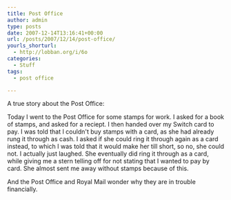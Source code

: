 ```yaml
---
title: Post Office
author: admin
type: posts
date: 2007-12-14T13:16:41+00:00
url: /posts/2007/12/14/post-office/
yourls_shorturl:
  - http://lobban.org/i/6o
categories:
  - Stuff
tags:
  - post office

---
```

A true story about the Post Office:

Today I went to the Post Office for some stamps for work. I asked for a book of stamps, and asked for a reciept. I then handed over my Switch card to pay. I was told that I couldn't buy stamps with a card, as she had already rung it through as cash. I asked if she could ring it through again as a card instead, to which I was told that it would make her till short, so no, she could not. I actually just laughed. She eventually did ring it through as a card, while giving me a stern telling off for not stating that I wanted to pay by card. She almost sent me away without stamps because of this.

And the Post Office and Royal Mail wonder why they are in trouble financially.